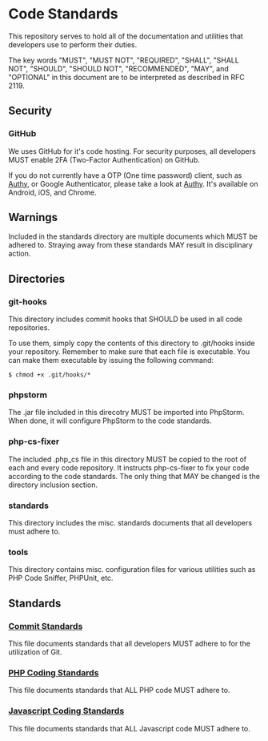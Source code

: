 # Code Standards
This repository serves to hold all of the documentation and utilities that developers use to perform their duties.

The key words "MUST", "MUST NOT", "REQUIRED", "SHALL", "SHALL NOT", "SHOULD", "SHOULD NOT", "RECOMMENDED", "MAY", and "OPTIONAL" in this document are to be interpreted as described in RFC 2119.

## Security
### GitHub
We uses GitHub for it's code hosting. For security purposes, all developers MUST enable 2FA (Two-Factor Authentication) on GitHub.

If you do not currently have a OTP (One time password) client, such as [Authy](https://www.authy.com), or Google Authenticator, please take a look at [Authy](https://www.authy.com). It's available on Android, iOS, and Chrome.

## Warnings
Included in the standards directory are multiple documents which MUST be adhered to. Straying away from these standards MAY result in disciplinary action.

## Directories
### git-hooks
This directory includes commit hooks that SHOULD be used in all code repositories. 

To use them, simply copy the contents of this directory to .git/hooks inside your repository. Remember to make sure that each file is executable. You can make them executable by issuing the 
following command:

```
$ chmod +x .git/hooks/*
```

### phpstorm
The .jar file included in this direcotry MUST be imported into PhpStorm. When done, it will configure PhpStorm to the code standards.

### php-cs-fixer
The included .php_cs file in this directory MUST be copied to the root of each and every code repository. It instructs php-cs-fixer to fix your code according to the code standards. The only 
thing that MAY be changed is the directory inclusion section.

### standards
This directory includes the misc. standards documents that all developers must adhere to.

### tools
This directory contains misc. configuration files for various utilities such as PHP Code Sniffer, PHPUnit, etc.

## Standards

### [Commit Standards](standards/commit-standard.md)
This file documents standards that all developers MUST adhere to for the utilization of Git.

### [PHP Coding Standards](standards/php-coding-standard.md)
This file documents standards that ALL PHP code MUST adhere to.

### [Javascript Coding Standards](https://github.com/airbnb/javascript)
This file documents standards that ALL Javascript code MUST adhere to.
